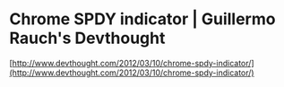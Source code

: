 <!--
id: 19074918507
link: http://tumblr.atmos.org/post/19074918507/chrome-spdy-indicator-guillermo-rauchs-devthought
slug: chrome-spdy-indicator-guillermo-rauchs-devthought
date: Sat Mar 10 2012 12:33:19 GMT-0800 (PST)
publish: 2012-03-010
tags: 
title: Chrome SPDY indicator | Guillermo Rauch's Devthought
-->


Chrome SPDY indicator | Guillermo Rauch's Devthought
====================================================

[http://www.devthought.com/2012/03/10/chrome-spdy-indicator/](http://www.devthought.com/2012/03/10/chrome-spdy-indicator/)

